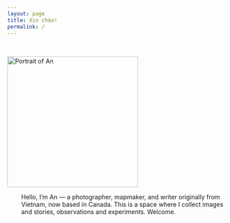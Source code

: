 ```yaml
---
layout: page
title: Xin chào!
permalink: /
---
```


<div class="d-flex align-items-center" style="max-width: 800px; margin: 0 auto; padding: 2rem 0;">
  <div style="flex-shrink: 0;">
    <img src="{{ '/assets/images/Self_with_dinosaur.jpg' | relative_url }}" alt="Portrait of An" 
         class="rounded-circle" style="width: 300px; height: 300px; object-fit: cover;">
  </div>
  <div style="margin-left: 2rem;">
    <p>Hello, I’m An — a photographer, mapmaker, and writer originally from Vietnam, now based in Canada.  
    This is a space where I collect images and stories, observations and experiments. Welcome.</p>
  </div>
</div>



